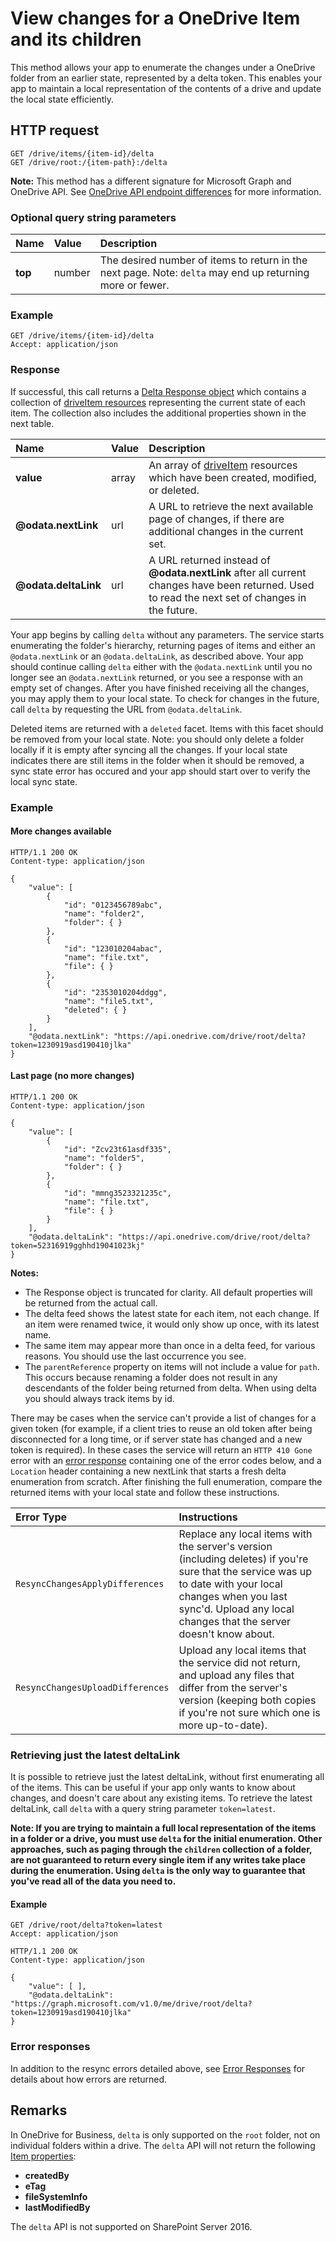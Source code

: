 # View changes for a OneDrive Item and its children

This method allows your app to enumerate the changes under a OneDrive folder
from an earlier state, represented by a delta token. This enables your app to
maintain a local representation of the contents of a drive and update the local
state efficiently.

## HTTP request

````
GET /drive/items/{item-id}/delta
GET /drive/root:/{item-path}:/delta
````

**Note:** This method has a different signature for Microsoft Graph and OneDrive API. See [OneDrive API endpoint differences](../direct-endpoint-differences.md) for more information.

### Optional query string parameters

| Name      | Value  | Description                                                                                                                          |
|:----------|:-------|:-------------------------------------------------------------------------------------------------------------------------------------|
| **top**   | number | The desired number of items to return in the next page. Note: `delta` may end up returning more or fewer.                       |

### Example

<!-- { "blockType": "request", "name": "get-delta", "idempotent": true, "scopes": "files.read", "target": "action" } -->
```
GET /drive/items/{item-id}/delta
Accept: application/json
```

### Response

If successful, this call returns a [Delta Response object][delta-resource]
which contains a collection of [driveItem resources][item-resource] representing the
current state of each item. The collection also includes the additional
properties shown in the next table.

| Name                 | Value  | Description                                                                                                                                      |
|:---------------------|:-------|:-------------------------------------------------------------------------------------------------------------------------------------------------|
| **value**            | array  | An array of [driveItem][item-resource] resources which have been created, modified, or deleted.                                                  |
| **@odata.nextLink**  | url    | A URL to retrieve the next available page of changes, if there are additional changes in the current set.                                        |
| **@odata.deltaLink** | url    | A URL returned instead of **@odata.nextLink** after all current changes have been returned. Used to read the next set of changes in the future.  |

Your app begins by calling `delta` without any parameters.
The service starts enumerating the folder's hierarchy, returning pages of items and either an `@odata.nextLink` or an `@odata.deltaLink`, as described above.
Your app should continue calling `delta` either with the `@odata.nextLink` until you no longer see an `@odata.nextLink` returned, or you see a response with an empty set of changes.
After you have finished receiving all the changes, you may apply them to your local state.
To check for changes in the future, call `delta` by requesting the URL from `@odata.deltaLink`.

Deleted items are returned with a `deleted` facet. 
Items with this facet should be removed from your local state. 
Note: you should only delete a folder locally if it is empty after syncing all the changes.
If your local state indicates there are still items in the folder when it should be removed, a sync state error has occured and your app should start over to verify the local sync state.

### Example

#### More changes available

<!-- { "blockType": "response", "@odata.type": "oneDrive.viewDelta", "truncated": true } -->
```http
HTTP/1.1 200 OK
Content-type: application/json

{
    "value": [
        {
            "id": "0123456789abc",
            "name": "folder2",
            "folder": { }
        },
        {
            "id": "123010204abac",
            "name": "file.txt",
            "file": { }
        },
        {
            "id": "2353010204ddgg",
            "name": "file5.txt",
            "deleted": { }
        }
    ],
    "@odata.nextLink": "https://api.onedrive.com/drive/root/delta?token=1230919asd190410jlka"
}
```

#### Last page (no more changes)

<!-- { "blockType": "example", "@odata.type": "oneDrive.viewDelta", "truncated": true } -->
```http
HTTP/1.1 200 OK
Content-type: application/json

{
    "value": [
        {
            "id": "Zcv23t61asdf335",
            "name": "folder5",
            "folder": { }
        },
        {
            "id": "mmng3523321235c",
            "name": "file.txt",
            "file": { }
        }
    ],
    "@odata.deltaLink": "https://api.onedrive.com/drive/root/delta?token=52316919gghhd19041023kj"
}
```

**Notes:**

* The Response object is truncated for clarity. All default properties will be
  returned from the actual call.
* The delta feed shows the latest state for each item, not each change. If an
  item were renamed twice, it would only show up once, with its latest name.
* The same item may appear more than once in a delta feed, for various reasons.
  You should use the last occurrence you see.
* The `parentReference` property on items will not include a value for `path`.
  This occurs because renaming a folder does not result in any descendants of
  the folder being returned from delta. When using delta you should
  always track items by id.

There may be cases when the service can't provide a list of changes for a given
token (for example, if a client tries to reuse an old token after being
disconnected for a long time, or if server state has changed and a new token is
required). In these cases the service will return an `HTTP 410 Gone` error with
an [error response][error-response] containing one of the error codes below,
and a `Location` header containing a new nextLink that starts a fresh delta
enumeration from scratch. After finishing the full enumeration, compare the
returned items with your local state and follow these instructions.

| Error Type                       | Instructions                                                                                                                                                                                                                    |
|:---------------------------------|:--------------------------------------------------------------------------------------------------------------------------------------------------------------------------------------------------------------------------------|
| `ResyncChangesApplyDifferences`  | Replace any local items with the server's version (including deletes) if you're sure that the service was up to date with your local changes when you last sync'd. Upload any local changes that the server doesn't know about. |
| `ResyncChangesUploadDifferences` | Upload any local items that the service did not return, and upload any files that differ from the server's version (keeping both copies if you're not sure which one is more up-to-date).                                       |


### Retrieving just the latest deltaLink
It is possible to retrieve just the latest deltaLink, without first enumerating all of the items.
This can be useful if your app only wants to know about changes, and doesn't care about any existing items. 
To retrieve the latest deltaLink, call `delta` with a query string parameter `token=latest`.

**Note: If you are trying to maintain a full local representation of the items in a folder or a drive, you must use `delta` for the initial enumeration.
Other approaches, such as paging through the `children` collection of a folder, are not guaranteed to return every single item if any writes take place during the enumeration. 
Using `delta` is the only way to guarantee that you've read all of the data you need to.**

#### Example

<!-- { "blockType": "request", "name": "get-delta-latest", "scope": "files.read", "target": "action" } -->
```
GET /drive/root/delta?token=latest
Accept: application/json
```

<!-- { "blockType": "response", "@odata.type": "oneDrive.viewDelta" } -->
```http
HTTP/1.1 200 OK
Content-type: application/json

{
    "value": [ ],
    "@odata.deltaLink": "https://graph.microsoft.com/v1.0/me/drive/root/delta?token=1230919asd190410jlka"
}
```

### Error responses

In addition to the resync errors detailed above, see [Error Responses][error-response] for details about how errors are returned.

[delta-resource]: ../resources/viewDeltaResource.md
[error-response]: ../misc/errors.md
[item-resource]: ../resources/item.md

## Remarks

In OneDrive for Business, `delta` is only supported on the `root` folder, not on individual folders within a drive.
The `delta` API will not return the following [Item properties](../resources/item.md):

* **createdBy**
* **eTag**
* **fileSystemInfo**
* **lastModifiedBy**

The `delta` API is not supported on SharePoint Server 2016.

<!-- {
  "type": "#page.annotation",
  "description": "Sync changes from the service to your client state.",
  "keywords": "sync,delta,changes,$delta",
  "section": "documentation",
  "tocPath": "Items/Sync changes"
} -->
